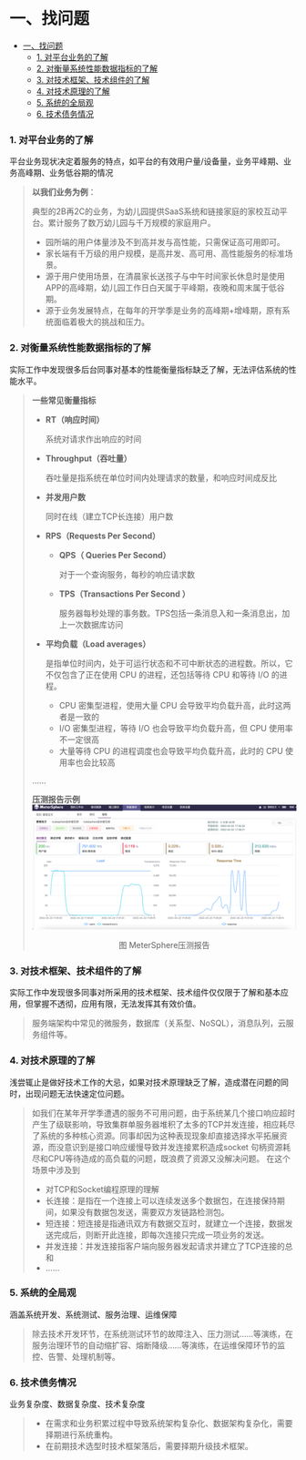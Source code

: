 一、找问题
=============
- [一、找问题](#一、找问题)
    - [1. 对平台业务的了解](#1对平台业务的了解)
    - [2. 对衡量系统性能数据指标的了解](#2对衡量系统性能数据指标的了解)
    - [3. 对技术框架、技术组件的了解](#3对技术框架、技术组件的了解)
    - [4. 对技术原理的了解](#4对技术原理的了解)
    - [5. 系统的全局观](#5系统的全局观)
    - [6. 技术债务情况](#6技术债务情况)


### 1. 对平台业务的了解
平台业务现状决定着服务的特点，如平台的有效用户量/设备量，业务平峰期、业务高峰期、业务低谷期的情况

> **以我们业务为例**：
> 
> 典型的2B再2C的业务，为幼儿园提供SaaS系统和链接家庭的家校互动平台。累计服务了数万幼儿园与千万规模的家庭用户。
> - 园所端的用户体量涉及不到高并发与高性能，只需保证高可用即可。
> - 家长端有千万级的用户规模，是高并发、高可用、高性能服务的标准场景。
> - 源于用户使用场景，在清晨家长送孩子与中午时间家长休息时是使用APP的高峰期，幼儿园工作日白天属于平峰期，夜晚和周末属于低谷期。
> - 源于业务发展特点，在每年的开学季是业务的高峰期+增峰期，原有系统面临着极大的挑战和压力。

### 2. 对衡量系统性能数据指标的了解
实际工作中发现很多后台同事对基本的性能衡量指标缺乏了解，无法评估系统的性能水平。

> **一些常见衡量指标**
> - **RT（响应时间）**
> 
>   系统对请求作出响应的时间
> - **Throughput（吞吐量）**
> 
>   吞吐量是指系统在单位时间内处理请求的数量，和响应时间成反比
> - **并发用户数**
> 
>   同时在线（建立TCP长连接）用户数
> - **RPS（Requests Per Second）**
>   - **QPS（ Queries Per Second）**
> 
>       对于一个查询服务，每秒的响应请求数
>   - **TPS（Transactions Per Second ）**
>   
>       服务器每秒处理的事务数。TPS包括一条消息入和一条消息出，加上一次数据库访问
> - **平均负载（Load averages）**
> 
>   是指单位时间内，处于可运行状态和不可中断状态的进程数。所以，它不仅包含了正在使用 CPU 的进程，还包括等待 CPU 和等待 I/O 的进程。
>   - CPU 密集型进程，使用大量 CPU 会导致平均负载升高，此时这两者是一致的
>   - I/O 密集型进程，等待 I/O 也会导致平均负载升高，但 CPU 使用率不一定很高
>   - 大量等待 CPU 的进程调度也会导致平均负载升高，此时的 CPU 使用率也会比较高
> 
> ……
> 
> **压测报告示例**    
> ![MeterSphere压测报告](image/MeterSphere压测报告.png)
> <p align="center">图 MeterSphere压测报告</p>

### 3. 对技术框架、技术组件的了解
实际工作中发现很多同事对所采用的技术框架、技术组件仅仅限于了解和基本应用，但掌握不透彻，应用有限，无法发挥其有效价值。

> 服务端架构中常见的微服务，数据库（关系型、NoSQL），消息队列，云服务组件等。

### 4. 对技术原理的了解
浅尝辄止是做好技术工作的大忌，如果对技术原理缺乏了解，造成潜在问题的同时，出现问题无法快速定位问题。

> 如我们在某年开学季遭遇的服务不可用问题，由于系统某几个接口响应超时产生了级联影响，导致集群单服务器堆积了太多的TCP并发连接，相应耗尽了系统的多种核心资源。同事却因为这种表现现象却直接选择水平拓展资源，而没意识到是接口响应缓慢导致并发连接累积造成socket 句柄资源耗尽和CPU等待造成的高负载的问题，既浪费了资源又没解决问题。
> 在这个场景中涉及到
> - 对TCP和Socket编程原理的理解
> - 长连接：是指在一个连接上可以连续发送多个数据包，在连接保持期间，如果没有数据包发送，需要双方发链路检测包。
> - 短连接：短连接是指通讯双方有数据交互时，就建立一个连接，数据发送完成后，则断开此连接，即每次连接只完成一项业务的发送。
> - 并发连接：并发连接指客户端向服务器发起请求并建立了TCP连接的总和
> - ……

### 5. 系统的全局观
涵盖系统开发、系统测试、服务治理、运维保障

>除去技术开发环节，在系统测试环节的故障注入、压力测试……等演练，在服务治理环节的自动缩扩容、熔断降级……等演练，在运维保障环节的监控、告警、处理机制等。

### 6. 技术债务情况
业务复杂度、数据复杂度、技术复杂度

> - 在需求和业务积累过程中导致系统架构复杂化、数据架构复杂化，需要择期进行系统重构。
> - 在前期技术选型时技术框架落后，需要择期升级技术框架。